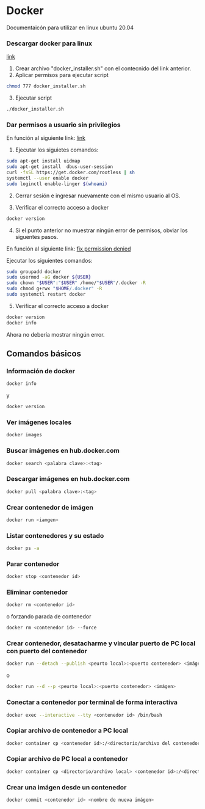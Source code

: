 # Docker

Documentaicón para utilizar en linux ubuntu 20.04

### Descargar docker para linux

[link](https://get.docker.com/)

1. Crear archivo "docker_installer.sh" con el contecnido del link anterior.
2. Aplicar permisos para ejecutar script
```bash
chmod 777 docker_installer.sh
```
3. Ejecutar script
```bash
./docker_installer.sh
```

### Dar permisos a usuario sin privilegios

En función al siguiente link: [link](https://docs.docker.com/engine/security/rootless/)

1. Ejecutar los siguietes comandos:
```bash
sudo apt-get install uidmap
sudo apt-get install  dbus-user-session
curl -fsSL https://get.docker.com/rootless | sh
systemctl --user enable docker
sudo loginctl enable-linger $(whoami)
```

2. Cerrar sesión e ingresar nuevamente con el mismo usuario al OS.

3. Verificar el correcto acceso a docker
```bash
docker version
```

4. Si el punto anterior no muestrar ningún error de permisos, obviar los siguentes pasos.

En función al siguiente link: [fix permission denied](https://www.digitalocean.com/community/questions/how-to-fix-docker-got-permission-denied-while-trying-to-connect-to-the-docker-daemon-socket)

Ejecutar los siguientes comandos:
```bash
sudo groupadd docker
sudo usermod -aG docker ${USER}
sudo chown "$USER":"$USER" /home/"$USER"/.docker -R
sudo chmod g+rwx "$HOME/.docker" -R
sudo systemctl restart docker
```

5. Verificar el correcto acceso a docker
```bash
docker version
docker info
```
Ahora no debería mostrar ningún error.

## Comandos básicos

### Información de docker
```bash
docker info
```
y
```bash
docker version
```

### Ver imágenes locales
```bash
docker images
```

### Buscar imágenes en hub.docker.com
```bash
docker search <palabra clave>:<tag>
```

### Descargar imágenes en hub.docker.com
```bash
docker pull <palabra clave>:<tag>
```

### Crear contenedor de imágen
```bash
docker run <iamgen>
```

### Listar contenedores y su estado
```bash
docker ps -a
```

### Parar contenedor
```bash
docker stop <contenedor id>
```

### Eliminar contenedor
```bash
docker rm <contenedor id>
```
o forzando parada de contenedor
```bash
docker rm <contenedor id> --force
```

### Crear contenedor, desatacharme y vincular puerto de PC local con puerto del contenedor
```bash
docker run --detach --publish <peurto local>:<puerto contenedor> <imágen>
```
o 
```bash
docker run --d --p <peurto local>:<puerto contenedor> <imágen>
```

### Conectar a contenedor por terminal de forma interactiva
```bash
docker exec --interactive --tty <contenedor id> /bin/bash
```

### Copiar archivo de contenedor a PC local
```bash
docker container cp <contenedor id>:/<directorio/archivo del contenedor> <directorio/archivo local>
```

### Copiar archivo de PC local a contenedor
```bash
docker container cp <directorio/archivo local> <contenedor id>:/<directorio/archivo del contenedor>
```

### Crear una imágen desde un contenedor
```bash
docker commit <contenedor id> <nombre de nueva imágen>
```


